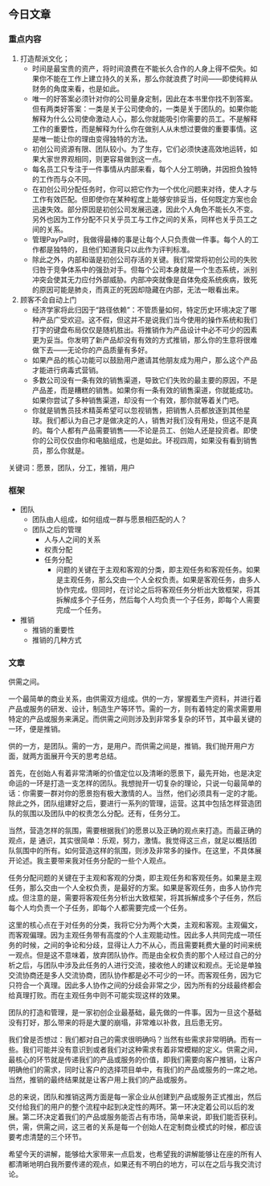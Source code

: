 ## 今日文章

### 重点内容

1. 打造帮派文化；
	- 时间是最宝贵的资产，将时间浪费在不能长久合作的人身上得不偿失。如果你不能在工作上建立持久的关系，那么你就浪费了时间——即使纯粹从财务的角度来看，也是如此。
	- 唯一的好答案必须针对你的公司量身定制，因此在本书里你找不到答案。但有两类好答案：一类是关于公司使命的，一类是关于团队的。如果你能解释为什么公司使命激动人心，那么你就能吸引你需要的员工。不是解释工作的重要性，而是解释为什么你在做别人从未想过要做的重要事情。这是唯一能让你的理由变得独特的方法。
	- 初创公司资源有限、团队较小。为了生存，它们必须快速高效地运转，如果大家世界观相同，则更容易做到这一点。
	- 每名员工只专注于一件事情从内部来看，每个人分工明确，并因担负独特的工作而与众不同。
	- 在初创公司分配任务时，你可以把它作为一个优化问题来对待，使人才与工作有效匹配。但即使你在某种程度上能够安排妥当，任何既定方案也会迅速失效。部分原因是初创公司发展迅速，因此个人角色不能长久不变。另外也因为工作分配不只关乎员工与工作之间的关系，同样也关乎员工之间的关系。
	- 管理PayPal时，我做得最棒的事是让每个人只负责做一件事。每个人的工作都是独特的，且他们知道我只以此作为评判标准。
	- 除此之外，内部和谐是初创公司存活的关键。我们常常将初创公司的失败归咎于竞争体系中的强劲对手。但每个公司本身就是一个生态系统，派别冲突会使其无力应付外部威胁。内部冲突就像是自体免疫系统疾病，致死的原因可能是肺炎，而真正的死因却隐藏在内部，无法一眼看出来。
2. 顾客不会自动上门
	- 经济学家将此归因于“路径依赖”：不管质量如何，特定历史环境决定了哪种产品广受欢迎。这不假，但这并不是说我们当今使用的操作系统和我们打字的键盘布局仅仅是随机胜出。将推销作为产品设计中必不可少的因素更为妥当。你发明了新产品却没有有效的方式推销，那么你的生意将很难做下去——无论你的产品质量有多好。
	- 如果产品的核心功能可以鼓励用户邀请其他朋友成为用户，那么这个产品才能进行病毒式营销。
	- 多数公司没有一条有效的销售渠道，导致它们失败的最主要的原因，不是产品差，而是糟糕的销售。如果你有一条有效的销售渠道，你就能成功。如果你尝试了多种销售渠道，却没有一个有效，那你就等着关门吧。
	- 你就是销售员技术精英希望可以忽视销售，把销售人员都放逐到其他星球。我们都认为自己才是做决定的人，销售对我们没有用处，但这不是真的。每个人都有产品需要销售——不论是员工、创始人还是投资者。即使你的公司仅仅由你和电脑组成，也是如此。环视四周，如果没有看到销售员，那么你就是。

关键词：愿景，团队，分工，推销，用户

### 框架

- 团队
	- 团队由人组成，如何组成一群与愿景相匹配的人？
	- 团队之后的管理
		- 人与人之间的关系
		- 权责分配
		- 任务分配
			- 问题的关键在于主观和客观的分类，即主观任务和客观任务。如果是主观任务，那么交由一个人全权负责。如果是客观任务，由多人协作完成。但同时，在讨论之后将客观任务分析出大致框架，将其拆解成多个子任务，然后每个人均负责一个子任务，即每个人需要完成一个任务。
- 推销
	- 推销的重要性
	- 推销的几种方式

### 文章

供需之间。

一个最简单的商业关系，由供需双方组成。供的一方，掌握着生产资料，并进行着产品或服务的研发、设计，制造生产等环节。需的一方，则有着特定的需求需要用特定的产品或服务来满足。而供需之间则涉及到非常多复杂的环节，其中最关键的一环，便是推销。

供的一方，是团队。需的一方，是用户。而供需之间是，推销。我们抛开用户方面，就两方面展开今天的思考总结。

首先，在创始人有着非常清晰的价值定位以及清晰的愿景下，最先开始，也是决定命运的一环是打造一支怎样的团队。我想抛开一切复杂的理论，只说一句最简单的话：你需要一群对你的愿景抱有极大激情的人。当然，他们必须具有一定的才能。除此之外，团队组建好之后，要进行一系列的管理，运营。这其中包括怎样营造团队的氛围以及团队中的权责怎么分配。还有，任务分工。

当然，营造怎样的氛围，需要根据我们的愿景以及正确的观点来打造。而最正确的观点，是 通识，其实很简单：乐观，努力，激情。我觉得这三点，就足以概括团队氛围中的所有。如何营造这样的氛围，则涉及非常多的操作。在这里，不具体展开论述。我主要带来我对任务分配的一些个人观点。

任务分配问题的关键在于主观和客观的分类，即主观任务和客观任务。如果是主观任务，那么交由一个人全权负责，是最好的方案。如果是客观任务，由多人协作完成。但注意的是，需要将客观任务分析出大致框架，将其拆解成多个子任务，然后每个人均负责一个子任务，即每个人都需要完成一个任务。

这里的核心点在于对任务的分类，我将它分为两个大类，主观和客观。主观偏文，而客观偏理。因为主观任务带有高度的个人主观能动性。因此多人共同完成一项任务的时候，之间的争论和分歧，显得让人力不从心，而且需要耗费大量的时间来统一观点。但是这不意味着，放弃团队协作。而是由全权负责的那个人经过自己的分析之后，与团队中涉及此任务的人进行交流，接收他人的建议和观点。无论是单独交流协商还是多人交流协商，团队协作都是必不可少的一环。而客观任务，因为它只符合一个真理。因此多人协作之间的分歧会非常之少，因为所有的分歧最终都会给真理打败。而在主观任务中则不可能实现这样的效果。

团队的打造和管理，是一家初创企业最基础，最先做的一件事。因为一旦这个基础没有打好，那么带来的将是大厦的崩塌，非常难以补救，且后患无穷。

我们曾是否想过：我们都对自己的需求很明确吗？当然有些需求非常明确。而有一些。我们可能并没有意识到或者我们对这种需求有着非常模糊的定义。供需之间，最核心的环节就是传递我们的产品或服务的价值，即我们需要向客户推销，让客户明确他们的需求，同时让客户的选择项目单中，有我们的产品或服务的一席之地。当然，推销的最终结果就是让客户用上我们的产品或服务。

总的来说，团队和推销这两方面是每一家企业从创建到产品或服务正式推出，然后交付给我们的用户的整个流程中起到决定性的两环。第一环决定着公司以后的发展。第二环决定着我们的产品或服务能否占有市场，简单来说，即我们能否获利。供，需，供需之间，这三者的关系是每一个创始人在定制商业模式的时候，都应该要考虑清楚的三个环节。

希望今天的讲解，能够给大家带来一点启发，也希望我的讲解能够让在座的所有人都清晰地明白我所要传递的观点，如果还有不明白的地方，可以在之后与我交流讨论。
